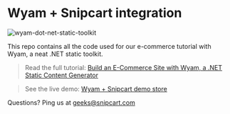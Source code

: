# Wyam + Snipcart integration

![wyam-dot-net-static-toolkit](https://snipcart.com/media/10103/wyam-dot-net-static-site-content-generator.png)

This repo contains all the code used for our e-commerce tutorial with Wyam, a neat .NET static toolkit.

> Read the full tutorial: [Build an E-Commerce Site with Wyam, a .NET Static Content Generator](https://snipcart.com/blog/ecommerce-wyam-dot-net-static-site-generator)

> See the live demo: [Wyam + Snipcart demo store](http://wyam-snipcart.netlify.com/)

Questions? Ping us at geeks@snipcart.com
